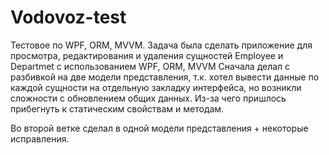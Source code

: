 # Vodovoz-test
Тестовое по WPF, ORM, MVVM. Задача была сделать приложение для просмотра, редактирования и удаления сущностей Employee и Departmet с использованием WPF, ORM, MVVM
Сначала делал с разбивкой на две модели представления, т.к. хотел вывести данные по каждой сущности на отдельную закладку интерфейса, но возникли сложности с обновлением общих данных.
Из-за чего пришлось прибегнуть к статическим свойствам и методам.

Во второй ветке сделал в одной модели представления + некоторые исправления.
